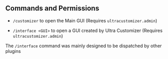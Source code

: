 ## Commands and Permissions

* ``/customizer`` to open the Main GUI
(Requires ``ultracustomizer.admin``)

* ``/interface <GUI>`` to open a GUI created by Ultra Customizer
(Requires ``ultracustomizer.admin``)


The ``/interface`` command was mainly designed to be dispatched by other plugins
